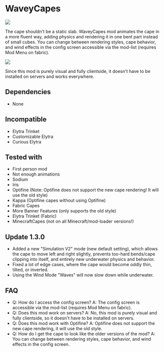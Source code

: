# WaveyCapes

![](https://raw.githubusercontent.com/tr7zw/WaveyCapes/1.19.3/img/header.png)

The cape shouldn't be a static slab. WaveyCapes mod animates the cape in a more fluent way, adding physics and rendering it in one bent part instead of small cubes. You can change between rendering styles, cape behavior, and wind effects in the config screen accessible via the mod-list (requires Mod Menu on fabric).

![](https://raw.githubusercontent.com/tr7zw/WaveyCapes/1.19.3/img/moving.gif)

Since this mod is purely visual and fully clientside, it doesn't have to be installed on servers and works everywhere.

## Dependencies

- None

## Incompatible

- Elytra Trinket
- Customizable Elytra
- Curious Elytra

## Tested with

- First person mod
- Not enough animations
- Sodium
- Iris
- Optifine (Note: Optifine does not support the new cape rendering! It will use the old style)
- Kappa (Optifine capes without using Optifine)
- Fabric Capes
- More Banner Features (only supports the old style)
- Elytra Trinket (Fabric)
- MinecraftCapes (not on all Minecraft/mod-loader versions!)

## Update 1.3.0

- Added a new "Simulation V2" mode (new default setting), which allows the cape to move left and right slightly, prevents too-hard bends/cape clipping into itself, and entirely new underwater physics and behavior.
- Fixed a lot of edge cases, where the cape would become oddly thin, tilted, or inverted.
- Using the Wind Mode "Waves" will now slow down while underwater.

## FAQ

- Q: How do I access the config screen?
  A: The config screen is accessible via the mod-list (requires Mod Menu on fabric).
- Q: Does this mod work on servers?
  A: No, this mod is purely visual and fully clientside, so it doesn't have to be installed on servers.
- Q: Does this mod work with Optifine?
  A: Optifine does not support the new cape rendering, it will use the old style.
- Q: How do I get the cape to look like the older versions of the mod?
  A: You can change between rendering styles, cape behavior, and wind effects in the config screen.

